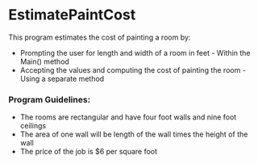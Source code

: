 # EstimatePaintCost

This program estimates the cost of painting a room by:

- Prompting the user for length and width of a room in feet - Within the Main() method
- Accepting the values and computing the cost of painting the room - Using a separate method

### Program Guidelines:
  - The rooms are rectangular and have four foot walls and nine foot ceilings
  - The area of one wall will be length of the wall times the height of the wall
  - The price of the job is $6 per square foot
